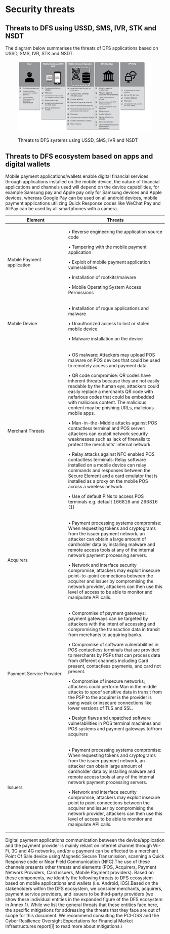 # Security threats

## Threats to DFS using USSD, SMS, IVR, STK and NSDT <a href="#threats-to-dfs-using-ussd-sms-ivr-stk-and-nsdt" id="threats-to-dfs-using-ussd-sms-ivr-stk-and-nsdt"></a>

The diagram below summarises the threats of DFS applications based on USSD, SMS, IVR, STK and NSDT.

<figure><img src=".gitbook/assets/image.png" alt=""><figcaption><p>Threats to DFS systems using USSD, SMS, IVR and NSDT</p></figcaption></figure>

## Threats to DFS ecosystem based on apps and digital wallets&#x20;

Mobile payment applications/wallets enable digital financial services through applications installed on the mobile device, the nature of financial applications and channels used will depend on the device capabilities, for example Samsung pay and Apple pay only for Samsung devices and Apple devices, whereas Google Pay can be used on all android devices, mobile payment applications utilizing Quick Response codes like WeChat Pay and AliPay can be used by all smartphones with a camera.​

<table data-header-hidden data-full-width="true"><thead><tr><th width="178">Element</th><th>Threats</th></tr></thead><tbody><tr><td>Mobile Payment application</td><td><p>• Reverse engineering the application source code</p><p>• Tampering with the mobile payment application</p><p>• Exploit of mobile payment application vulnerabilities</p><p>• Installation of rootkits/malware</p><p>• Mobile Operating System Access Permissions</p></td></tr><tr><td>Mobile Device</td><td><p>• Installation of rogue applications and malware</p><p>• Unauthorized access to lost or stolen mobile device</p><p>• Malware installation on the device</p></td></tr><tr><td>Merchant Threats</td><td><p>• OS malware: Attackers may upload POS malware on POS devices that could be used to remotely access and payment data.</p><p>• QR code compromise: QR codes have inherent threats because they are not easily readable by the human eye, attackers could easily replace a merchants QR code with nefarious codes that could be embedded with malicious content. The malicious content may be phishing URLs, malicious mobile apps.</p><p>• Man-in-the-Middle attacks against POS contactless terminal and POS server: attackers can exploit network security weaknesses such as lack of firewalls to protect the merchants’ internal network.</p><p>• Relay attacks against NFC enabled POS contactless terminals: Relay software installed on a mobile device can relay commands and responses between the Secure Element and a card emulator that is installed as a proxy on the mobile POS across a wireless network.</p><p>• Use of default PINs to access POS terminals e.g. default 166816 and Z66816 (1)</p></td></tr><tr><td>Acquirers</td><td><p>• Payment processing systems compromise: When requesting tokens and cryptograms from the issuer payment network, an attacker can obtain a large amount of cardholder data by installing malware and remote access tools at any of the internal network payment processing servers.</p><p>• Network and interface security compromise, attackers may exploit insecure point-to-point connections between the acquirer and issuer by compromising the network provider, attackers can then use this level of access to be able to monitor and manipulate API calls.</p></td></tr><tr><td>Payment Service Provider</td><td><p>• Compromise of payment gateways: payment gateways can be targeted by attackers with the intent of accessing and compromising the transaction data in transit from merchants to acquiring banks.</p><p>• Compromise of software vulnerabilities in POS contactless terminals that are provided to merchants by PSPs that can process data from different channels including Card present, contactless payments, and card not present.</p><p>• Compromise of insecure networks; attackers could perform Man in the middle attacks to spoof sensitive data in transit from the PSP to the acquirer is the provider is using weak or insecure connections like lower versions of TLS and SSL.</p><p>• Design flaws and unpatched software vulnerabilities in POS terminal machines and POS systems and payment gateways to/from acquirers</p></td></tr><tr><td>Issuers</td><td><p>• Payment processing systems compromise: When requesting tokens and cryptograms from the issuer payment network, an attacker can obtain large amount of cardholder data by installing malware and remote access tools at any of the internal network payment processing servers.</p><p>• Network and interface security compromise, attackers may exploit insecure point to point connections between the acquirer and issuer by compromising the network provider, attackers can then use this level of access to be able to monitor and manipulate API calls.</p></td></tr></tbody></table>

Digital payment applications communication between the device/application and the payment provider is mainly reliant on internet channel through Wi-Fi, 3G and 4G networks, and/or a payment can be effected to a merchant Point Of Sale device using Magnetic Secure Transmission, scanning a Quick Response code or Near Field Communication (NFC).The use of these channels presents other threats and elements (POS, Acquirers, Payment Network Providers, Card issuers, Mobile Payment providers). Based on these components, we identify the following threats to DFS ecosystem based on mobile applications and wallets (i.e. Android, iOS).Based on the stakeholders within the DFS ecosystem, we consider merchants, acquirers, payment service providers, and issuers to be third-party providers (we show these individual entities in the expanded figure of the DFS ecosystem in Annex 1). While we list the general threats that these entities face here, the specific mitigations for addressing the threats that they face are out of scope for this document. We recommend consulting the PCI-DSS and the Cyber Resilience Oversight Expectations for Financial Market Infrastructures report\[i] to read more about mitigations.\
